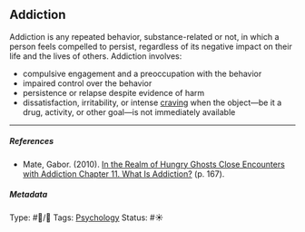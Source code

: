 ## Addiction

Addiction is any repeated behavior, substance-related or not, in which a person feels compelled to persist, regardless of its negative impact on their life and the lives of others. Addiction involves:

* compulsive engagement and a preoccupation with the behavior
* impaired control over the behavior
* persistence or relapse despite evidence of harm
* dissatisfaction, irritability, or intense [craving](Craving.md) when the object—be it a drug, activity, or other goal—is not immediately available

---

##### References

* Mate, Gabor. (2010). [In the Realm of Hungry Ghosts Close Encounters with Addiction Chapter 11. What Is Addiction?](In%20the%20Realm%20of%20Hungry%20Ghosts%20Close%20Encounters%20with%20Addiction%20Chapter%2011.%20What%20Is%20Addiction%3F.md) (p. 167). 

##### Metadata

Type: #🔵/🔵 
Tags: [Psychology](Psychology.md) 
Status: #☀️ 
